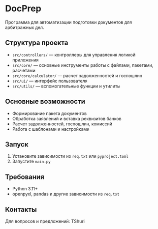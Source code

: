 # DocPrep

Программа для автоматизации подготовки документов для арбитражных дел.

## Структура проекта
- `src/controllers/` — контроллеры для управления логикой приложения
- `src/core/` — основные инструменты работы с файлами, пакетами, расчетами
- `src/core/calculator/` — расчет задолженностей и госпошлин
- `src/ui/` — интерфейс пользователя
- `src/utils/` — вспомогательные функции и утилиты

## Основные возможности
- Формирование пакета документов
- Обработка заявлений и вставка реквизитов банков
- Расчет задолженностей, госпошлин, комиссий
- Работа с шаблонами и настройками

## Запуск
1. Установите зависимости из `req.txt` или `pyproject.toml`
2. Запустите `main.py`

## Требования
- Python 3.11+
- openpyxl, pandas и другие зависимости из `req.txt`

## Контакты
Для вопросов и предложений: TShuri
